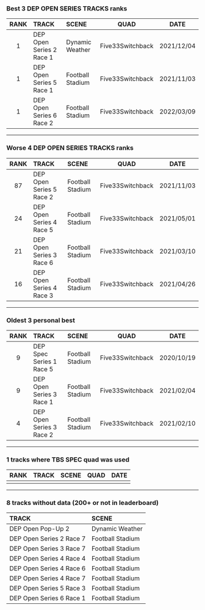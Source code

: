 ### Best 3 DEP OPEN SERIES TRACKS ranks
|RANK|TRACK|SCENE|QUAD|DATE|
|:---:|:---|:---|:---:|:---:|
|1|DEP Open Series 2 Race 1|Dynamic Weather|Five33Switchback|2021/12/04|
|1|DEP Open Series 5 Race 1|Football Stadium|Five33Switchback|2021/11/03|
|1|DEP Open Series 6 Race 2|Football Stadium|Five33Switchback|2022/03/09|
---
### Worse 4 DEP OPEN SERIES TRACKS ranks
|RANK|TRACK|SCENE|QUAD|DATE|
|:---:|:---|:---|:---:|:---:|
|87|DEP Open Series 5 Race 2|Football Stadium|Five33Switchback|2021/11/03|
|24|DEP Open Series 4 Race 5|Football Stadium|Five33Switchback|2021/05/01|
|21|DEP Open Series 3 Race 6|Football Stadium|Five33Switchback|2021/03/10|
|16|DEP Open Series 4 Race 3|Football Stadium|Five33Switchback|2021/04/26|
---
### Oldest 3 personal best
|RANK|TRACK|SCENE|QUAD|DATE|
|:---:|:---|:---|:---:|:---:|
|9|DEP Spec Series 1 Race 5|Football Stadium|Five33Switchback|2020/10/19|
|9|DEP Open Series 3 Race 1|Football Stadium|Five33Switchback|2021/02/04|
|4|DEP Open Series 3 Race 2|Football Stadium|Five33Switchback|2021/02/10|
---
### 1 tracks where TBS SPEC quad was used
|RANK|TRACK|SCENE|QUAD|DATE|
|:---:|:---|:---|:---:|:---:|
||||||
---
### 8 tracks without data (200+ or not in leaderboard)
|TRACK|SCENE|
|:---|:---|
|DEP Open Pop-Up 2|Dynamic Weather|
|DEP Open Series 2 Race 7|Football Stadium|
|DEP Open Series 3 Race 7|Football Stadium|
|DEP Open Series 4 Race 4|Football Stadium|
|DEP Open Series 4 Race 6|Football Stadium|
|DEP Open Series 4 Race 7|Football Stadium|
|DEP Open Series 5 Race 3|Football Stadium|
|DEP Open Series 6 Race 1|Football Stadium|
